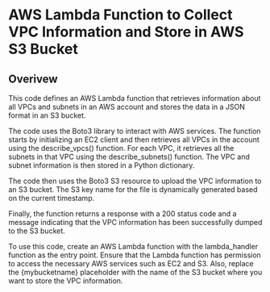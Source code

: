 # AWS Lambda Function to Collect VPC Information and Store in AWS S3 Bucket

## Overivew
This code defines an AWS Lambda function that retrieves information about all VPCs and subnets in an AWS account and stores the data in a JSON format in an S3 bucket.

The code uses the Boto3 library to interact with AWS services. The function starts by initializing an EC2 client and then retrieves all VPCs in the account using the describe_vpcs() function. For each VPC, it retrieves all the subnets in that VPC using the describe_subnets() function. The VPC and subnet information is then stored in a Python dictionary.

The code then uses the Boto3 S3 resource to upload the VPC information to an S3 bucket. The S3 key name for the file is dynamically generated based on the current timestamp.

Finally, the function returns a response with a 200 status code and a message indicating that the VPC information has been successfully dumped to the S3 bucket.

To use this code, create an AWS Lambda function with the lambda_handler function as the entry point. Ensure that the Lambda function has permission to access the necessary AWS services such as EC2 and S3. Also, replace the {mybucketname} placeholder with the name of the S3 bucket where you want to store the VPC information.
